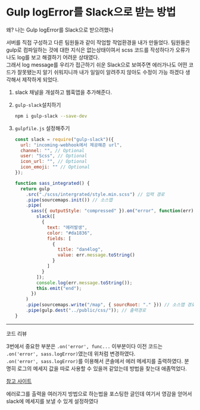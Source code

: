 # Gulp logError를 Slack으로 받는 방법

왜? 나는 Gulp logError를 Slack으로 받으려했나

서버를 직접 구성하고 다른 팀원들과 같이 작업할 작업환경을 내가 만들었다. 팀원들은 gulp로 컴파일하는 것에 대한 지식은 없는상태이여서 scss 코드를 작성하다가 오류가나도 log를 보고 해결하기 어려운 상태였다.  
그래서 log message를 우리가 접근하기 쉬운 Slack으로 보여주면 에러가나도 어떤 코드가 잘못됐는지 알기 쉬워지니까 내가 일일이 알려주지 않아도 수정이 가능 하겠다 생각해서 제작하게 되었다.

1. slack 채널을 개설하고 웹훅앱을 추가해준다.

2. `gulp-slack`설치하기

   ```bash
   npm i gulp-slack --save-dev
   ```

3. `gulpfile.js` 설정해주기

   ```js
   const slack = require("gulp-slack")({
     url: "incoming-webhook에서 제공해준 url",
     channel: "", // Optional
     user: "Scss", // Optional
     icon_url: "", // Optional
     icon_emoji: "" // Optional
   });

   function sass_integrated() {
     return gulp
       .src("./scss/intergrated/style.min.scss") // 입력 경로
       .pipe(sourcemaps.init()) // 소스맵
       .pipe(
         sass({ outputStyle: "compressed" }).on("error", function(err) {
           slack([
             {
               text: "에러발생",
               color: "#da1836",
               fields: [
                 {
                   title: "dan4log",
                   value: err.message.toString()
                 }
               ]
             }
           ]);
           console.log(err.message.toString());
           this.emit("end");
         })
       )
       .pipe(sourcemaps.write("/map", { sourcRoot: "." })) // 소스맵 경로 주석첨부
       .pipe(gulp.dest("../public/css/")); // 출력경로
   }
   ```

---

코드 리뷰

3번에서 중요한 부분은 `.on('error', func...` 이부분이다 이전 코드는 `.on('error', sass.logError)`였는데 위처럼 변경하였다.  
`.on('error', sass.logError)`를 이용해서 콘솔에서 에러 메세지를 출력하였다. 분명히 로그의 메세지 값을 따로 사용할 수 있을꺼 같았는데 방법을 찾는대 애좀먹었다.

[참고 사이트](https://scotch.io/tutorials/prevent-errors-from-crashing-gulp-watch)

에러로그를 출력을 여러가지 방법으로 하는법을 포스팅한 글인데 여기서 영감을 얻어서 slack에 메세지를 보낼 수 있게 설정하였다
